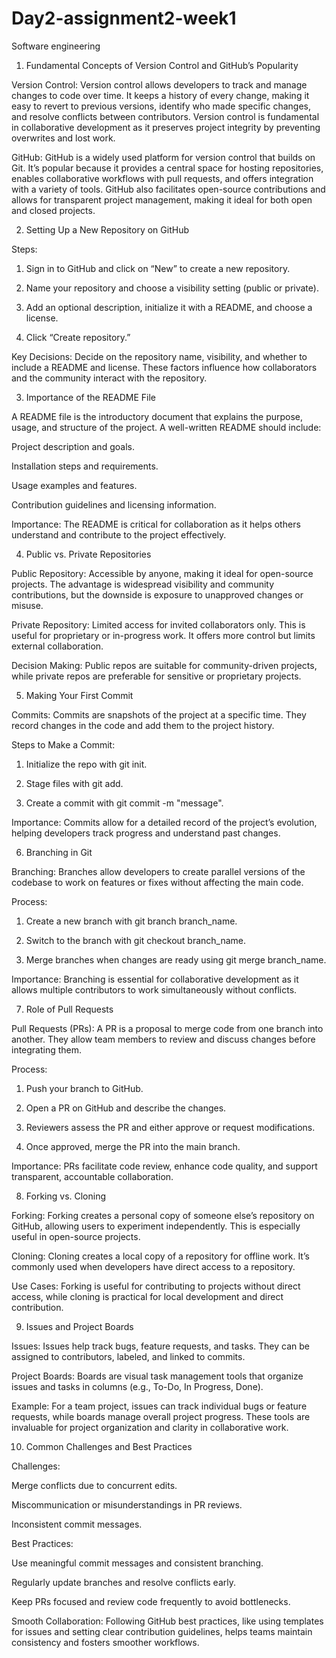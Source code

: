# Day2-assignment2-week1
Software engineering 
1. Fundamental Concepts of Version Control and GitHub’s Popularity

Version Control: Version control allows developers to track and manage changes to code over time. It keeps a history of every change, making it easy to revert to previous versions, identify who made specific changes, and resolve conflicts between contributors. Version control is fundamental in collaborative development as it preserves project integrity by preventing overwrites and lost work.

GitHub: GitHub is a widely used platform for version control that builds on Git. It’s popular because it provides a central space for hosting repositories, enables collaborative workflows with pull requests, and offers integration with a variety of tools. GitHub also facilitates open-source contributions and allows for transparent project management, making it ideal for both open and closed projects.


2. Setting Up a New Repository on GitHub

Steps:

1. Sign in to GitHub and click on “New” to create a new repository.


2. Name your repository and choose a visibility setting (public or private).


3. Add an optional description, initialize it with a README, and choose a license.


4. Click “Create repository.”



Key Decisions: Decide on the repository name, visibility, and whether to include a README and license. These factors influence how collaborators and the community interact with the repository.


3. Importance of the README File

A README file is the introductory document that explains the purpose, usage, and structure of the project. A well-written README should include:

Project description and goals.

Installation steps and requirements.

Usage examples and features.

Contribution guidelines and licensing information.


Importance: The README is critical for collaboration as it helps others understand and contribute to the project effectively.


4. Public vs. Private Repositories

Public Repository: Accessible by anyone, making it ideal for open-source projects. The advantage is widespread visibility and community contributions, but the downside is exposure to unapproved changes or misuse.

Private Repository: Limited access for invited collaborators only. This is useful for proprietary or in-progress work. It offers more control but limits external collaboration.

Decision Making: Public repos are suitable for community-driven projects, while private repos are preferable for sensitive or proprietary projects.


5. Making Your First Commit

Commits: Commits are snapshots of the project at a specific time. They record changes in the code and add them to the project history.

Steps to Make a Commit:

1. Initialize the repo with git init.


2. Stage files with git add.


3. Create a commit with git commit -m "message".



Importance: Commits allow for a detailed record of the project’s evolution, helping developers track progress and understand past changes.


6. Branching in Git

Branching: Branches allow developers to create parallel versions of the codebase to work on features or fixes without affecting the main code.

Process:

1. Create a new branch with git branch branch_name.


2. Switch to the branch with git checkout branch_name.


3. Merge branches when changes are ready using git merge branch_name.



Importance: Branching is essential for collaborative development as it allows multiple contributors to work simultaneously without conflicts.


7. Role of Pull Requests

Pull Requests (PRs): A PR is a proposal to merge code from one branch into another. They allow team members to review and discuss changes before integrating them.

Process:

1. Push your branch to GitHub.


2. Open a PR on GitHub and describe the changes.


3. Reviewers assess the PR and either approve or request modifications.


4. Once approved, merge the PR into the main branch.



Importance: PRs facilitate code review, enhance code quality, and support transparent, accountable collaboration.


8. Forking vs. Cloning

Forking: Forking creates a personal copy of someone else’s repository on GitHub, allowing users to experiment independently. This is especially useful in open-source projects.

Cloning: Cloning creates a local copy of a repository for offline work. It’s commonly used when developers have direct access to a repository.

Use Cases: Forking is useful for contributing to projects without direct access, while cloning is practical for local development and direct contribution.


9. Issues and Project Boards

Issues: Issues help track bugs, feature requests, and tasks. They can be assigned to contributors, labeled, and linked to commits.

Project Boards: Boards are visual task management tools that organize issues and tasks in columns (e.g., To-Do, In Progress, Done).

Example: For a team project, issues can track individual bugs or feature requests, while boards manage overall project progress. These tools are invaluable for project organization and clarity in collaborative work.


10. Common Challenges and Best Practices

Challenges:

Merge conflicts due to concurrent edits.

Miscommunication or misunderstandings in PR reviews.

Inconsistent commit messages.


Best Practices:

Use meaningful commit messages and consistent branching.

Regularly update branches and resolve conflicts early.

Keep PRs focused and review code frequently to avoid bottlenecks.


Smooth Collaboration: Following GitHub best practices, like using templates for issues and setting clear contribution guidelines, helps teams maintain consistency and fosters smoother workflows.
